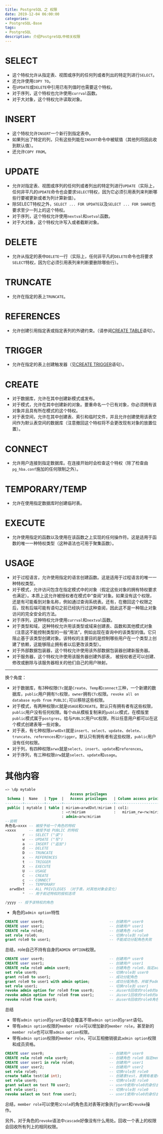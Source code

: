 ```yaml
---
title: PostgreSQL 之 权限
date: 2019-12-04 06:00:00
categories:
- PostgreSQL-Base
tags:
- PostgreSQL
description: 介绍PostgreSQL中相关权限
---
```


# SELECT

* 这个特权允许从指定表、视图或序列的任何列或者列出的特定列进行`SELECT`。
* 还允许使用`COPY TO`。
* 在`UPDATE`或`DELETE`中引用已有列值时也需要这个特权。
* 对于序列，这个特权也允许使用`currval`函数。
* 对于大对象，这个特权允许读取对象。

# INSERT

* 这个特权允许`INSERT`一个新行到指定表中。
* 如果列出了特定的列，只有这些列能在`INSERT`命令中被赋值（其他列将因此收到默认值）。
* 还允许`COPY FROM`。

# UPDATE

* 允许对指定表、视图或序列的任何列或者列出的特定列进行`UPDATE`（实际上，任何非平凡的`UPDATE`命令也会要求`SELECT`特权，因为它必须引用表列来判断哪些行要被更新或者为列计算新值）。
* 除SELECT特权之外，`SELECT ... FOR UPDATE`以及`SELECT ... FOR SHARE`也要求至少一列上的这个特权。
* 对于序列，这个特权允许使用`nextval`和`setval`函数。
* 对于大对象，这个特权允许写入或者截断对象。

# DELETE

* 允许从指定的表中`DELETE`一行（实际上，任何非平凡的`DELETE`命令也将要求`SELECT`特权，因为它必须引用表列来判断要删除哪些行）。

# TRUNCATE

* 允许在指定的表上`TRUNCATE`。

# REFERENCES

* 允许创建引用指定表或指定表列的外键约束。（请参阅[CREATE TABLE](http://www.postgres.cn/docs/10/sql-createtable.html)语句）。

# TRIGGER

* 允许在指定的表上创建触发器（见[CREATE TRIGGER](http://www.postgres.cn/docs/10/sql-createtrigger.html)语句）。

# CREATE

* 对于数据库，允许在其中创建新模式或发布。
* 对于模式，允许在其中创建新的对象。要重命名一个已有对象，你必须拥有该对象并且具有所在模式的这个特权。
* 对于表空间，允许在其中创建表、索引和临时文件，并且允许创建使用该表空间作为默认表空间的数据库（注意撤回这个特权将不会更改现有对象的放置位置）。

# CONNECT

* 允许用户连接到指定数据库。在连接开始时会检查这个特权（除了检查由`pg_hba.conf`施加的任何限制之外）。

# TEMPORARY/TEMP

* 允许在使用指定数据库时创建临时表。

# EXECUTE

* 允许使用指定的函数以及使用在该函数之上实现的任何操作符。这是适用于函数的唯一一种特权类型（这种语法也可用于聚集函数）。

# USAGE

* 对于过程语言，允许使用指定的语言创建函数。这是适用于过程语言的唯一一种特权类型。
* 对于模式，允许访问包含在指定模式中的对象（假定这些对象的拥有特权要求也满足）。本质上这允许被授权者在模式中“查阅”对象。如果没有这个权限，还是有可能看到对象名称，例如通过查询系统表。还有，在撤回这个权限之后，现有后端可能有语句之前已经执行过这种查阅，因此这不是一种阻止对象访问的完全安全的方法。
* 对于序列，这种特权允许使用`currval`和`nextval`函数。
* 对于类型和域，这种特权允许用该类型或域来创建表、函数和其他模式对象（注意这不能控制类型的一般“用法”，例如出现在查询中的该类型的值。它只阻止基于该类型创建对象。该特权的主要目的是控制哪些用户在一个类型上创建了依赖，这能够阻止拥有者以后更改该类型）。
* 对于外部数据包装器，这个特权允许使用该外部数据包装器创建新服务器。
* 对于服务器，这个特权允许使用该服务器创建外部表， 被授权者还可以创建、修改或删除与该服务器相关的他们自己的用户映射。

---

换个角度：

* 对于数据库，有3种权限`CTc`就是`Create`、`Temp`和`connect`三种，一个新建的数据库，`public`用户拥有`Tc`权限，`owner`拥有`CTc`权限。`revoke all on database mydb from PUBLIC;`可以移除这些权限。
* 对于模式，有两种权限`UC`就是`USAGE`和`CREATE`。默认只有拥有者有这些权限，`public`用户没有任何权限。每个`db`从模板复制来的`public`模式，在模版里`public`模式属于`postgres`，给与`PUBLIC`用户`UC`权限，所以任意用户都可以在这个模式创建表等一些对象。
* 对于表，有七种权限`arwdDxt`就是`insert`、`select`、`update`、`delete`、`truncate`、`references`和`trigger`。默认只有拥有者有这些权限，`public`用户没有任何权限。
* 对于列，有四种权限`arwx`就是`select`、`insert`、`update`和`references`。
* 对于序列，有三种权限`Urw`就是`select`、`update`和`usage`。


# 其他内容

```sql
=> \dp mytable
                              Access privileges
 Schema |  Name   | Type  |   Access privileges   | Column access privileges
--------+---------+-------+-----------------------+--------------------------
 public | mytable | table | miriam=arwdDxt/miriam | col1:
                          : =r/miriam             :   miriam_rw=rw/miriam
                          : admin=arw/miriam
--说明
角色名=xxxx -- 被授予给一个角色的特权
=xxxx      -- 被授予给 PUBLIC 的特权
        r  -- SELECT ("读")
        w  -- UPDATE ("写")
        a  -- INSERT ("追加")
        d  -- DELETE
        D  -- TRUNCATE
        x  -- REFERENCES
        t  -- TRIGGER
        X  -- EXECUTE
        U  -- USAGE
        C  -- CREATE
        c  -- CONNECT
        T  -- TEMPORARY
  arwdDxt  -- ALL PRIVILEGES （对于表，对其他对象会变化）
        *  -- 用于前述特权的授权选项

/yyyy -- 授予该特权的角色
```

* 角色的`admin option`特性

```sql
CREATE user user0;                              -- 创建用户 user0
CREATE user user1;                              -- 创建用户 user1
CREATE role role0;                              -- 创建角色 role0
set role role0;                                 -- 切换role到 role0
grant role0 to user1;                           -- 不能成功分配角色失败
```

总结，role自己不持有自身的`ADMIN OPTION`权限。

```sql
CREATE user user0;                              -- 创建用户 user0
CREATE user user1;                              -- 创建用户 user1
CREATE role role0 admin user0;                  -- 创建角色 role0，指定admin角色user0
set role user0;                                 -- 切换role到 user0
grant role0 to user1;                           -- 成功分配角色
grant role0 to user1 with admin option;         -- 成功分配角色，并赋予admin option权限
set role user1;                                 -- 切换role到 user1
revoke admin option for role0 from user0;       -- 从user0回收的role0的admin option权限
revoke admin option for role0 from user1;       -- 从user1回收的role0的admin option权限
revoke role0 from user0;                        -- 从user0回收的role0角色
```

总结
* 带有`admin option`的`grant`语句会覆盖不带`admin option`的`grant`语句。
* 带有`admin option`权限的`member role`可以增加新的`member role`，甚至新的`member role`也可以带`admin option`权限。
* 带有`admin option`权限的`member role`，可以互相撤销彼此`admin option`权限和成员资格。

```sql
CREATE user user0;                              -- 创建用户 user0
CREATE role role0 role user0;                   -- 创建角色 role0 指定member role
CREATE user user1 in role role0;                -- 创建用户 user1
CREATE user user2;                              -- 创建用户 user2
set role role0;                                 -- 切换role到 role0
create table test(id int);                      -- 创建表test，表拥有者是role0
set role user0;                                 -- 切换role到 role0
grant select on test TO user2;                  -- user0使用role0的身份去分配test表的select权限给user2
set role user1;                                 -- 切换role到 role0
revoke select on test from user2;               -- user1使用role0的身份去从user2回收test表的select权限
```

总结，`member role`可以使用`父role`的角色去对表等对象执行`grant`和`revoke`操作。

另外，对于角色的`revoke`语法中`cascade`好像没有什么用处。回收一个表上的权限会回收所有列上的相同权限。

